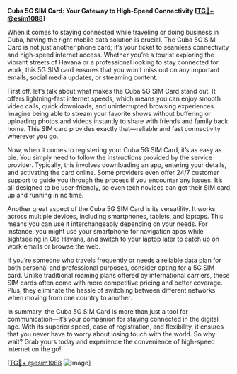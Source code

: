 **Cuba 5G SIM Card: Your Gateway to High-Speed Connectivity [[TG💪+ @esim1088](https://t.me/s/esim1088)]**

When it comes to staying connected while traveling or doing business in Cuba, having the right mobile data solution is crucial. The Cuba 5G SIM Card is not just another phone card; it’s your ticket to seamless connectivity and high-speed internet access. Whether you’re a tourist exploring the vibrant streets of Havana or a professional looking to stay connected for work, this 5G SIM card ensures that you won’t miss out on any important emails, social media updates, or streaming content.

First off, let’s talk about what makes the Cuba 5G SIM Card stand out. It offers lightning-fast internet speeds, which means you can enjoy smooth video calls, quick downloads, and uninterrupted browsing experiences. Imagine being able to stream your favorite shows without buffering or uploading photos and videos instantly to share with friends and family back home. This SIM card provides exactly that—reliable and fast connectivity wherever you go.

Now, when it comes to registering your Cuba 5G SIM Card, it’s as easy as pie. You simply need to follow the instructions provided by the service provider. Typically, this involves downloading an app, entering your details, and activating the card online. Some providers even offer 24/7 customer support to guide you through the process if you encounter any issues. It’s all designed to be user-friendly, so even tech novices can get their SIM card up and running in no time.

Another great aspect of the Cuba 5G SIM Card is its versatility. It works across multiple devices, including smartphones, tablets, and laptops. This means you can use it interchangeably depending on your needs. For instance, you might use your smartphone for navigation apps while sightseeing in Old Havana, and switch to your laptop later to catch up on work emails or browse the web.

If you’re someone who travels frequently or needs a reliable data plan for both personal and professional purposes, consider opting for a 5G SIM card. Unlike traditional roaming plans offered by international carriers, these SIM cards often come with more competitive pricing and better coverage. Plus, they eliminate the hassle of switching between different networks when moving from one country to another.

In summary, the Cuba 5G SIM Card is more than just a tool for communication—it’s your companion for staying connected in the digital age. With its superior speed, ease of registration, and flexibility, it ensures that you never have to worry about losing touch with the world. So why wait? Grab yours today and experience the convenience of high-speed internet on the go! 

[[TG💪+ @esim1088](https://t.me/s/esim1088) ![Image](https://i.postimg.cc/Y0z9fWf4/image.png)]